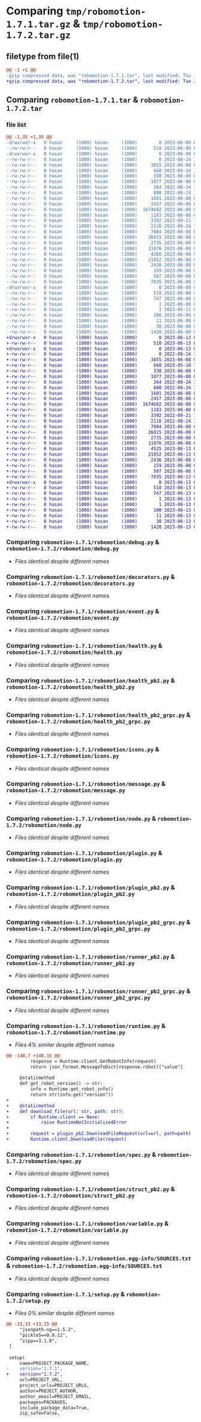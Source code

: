 # Comparing `tmp/robomotion-1.7.1.tar.gz` & `tmp/robomotion-1.7.2.tar.gz`

## filetype from file(1)

```diff
@@ -1 +1 @@
-gzip compressed data, was "robomotion-1.7.1.tar", last modified: Thu Jun  8 09:47:23 2023, max compression
+gzip compressed data, was "robomotion-1.7.2.tar", last modified: Tue Jun 13 09:48:11 2023, max compression
```

## Comparing `robomotion-1.7.1.tar` & `robomotion-1.7.2.tar`

### file list

```diff
@@ -1,35 +1,35 @@
-drwxrwxr-x   0 hasan     (1000) hasan     (1000)        0 2023-06-08 09:47:23.291285 robomotion-1.7.1/
--rw-rw-r--   0 hasan     (1000) hasan     (1000)      510 2023-06-08 09:47:23.287285 robomotion-1.7.1/PKG-INFO
-drwxrwxr-x   0 hasan     (1000) hasan     (1000)        0 2023-06-08 09:47:23.287285 robomotion-1.7.1/robomotion/
--rw-rw-r--   0 hasan     (1000) hasan     (1000)        0 2022-08-24 12:32:15.000000 robomotion-1.7.1/robomotion/__init__.py
--rw-rw-r--   0 hasan     (1000) hasan     (1000)     3855 2023-06-08 09:30:16.000000 robomotion-1.7.1/robomotion/debug.py
--rw-rw-r--   0 hasan     (1000) hasan     (1000)      660 2023-05-10 13:07:28.000000 robomotion-1.7.1/robomotion/decorators.py
--rw-rw-r--   0 hasan     (1000) hasan     (1000)      338 2023-06-08 09:30:16.000000 robomotion-1.7.1/robomotion/error.py
--rw-rw-r--   0 hasan     (1000) hasan     (1000)     1877 2023-06-08 09:30:16.000000 robomotion-1.7.1/robomotion/event.py
--rw-rw-r--   0 hasan     (1000) hasan     (1000)      264 2022-08-24 12:32:15.000000 robomotion-1.7.1/robomotion/factory.py
--rw-rw-r--   0 hasan     (1000) hasan     (1000)      800 2022-08-24 12:32:15.000000 robomotion-1.7.1/robomotion/health.py
--rw-rw-r--   0 hasan     (1000) hasan     (1000)     1601 2023-06-08 09:30:16.000000 robomotion-1.7.1/robomotion/health_pb2.py
--rw-rw-r--   0 hasan     (1000) hasan     (1000)     2457 2023-06-08 09:30:16.000000 robomotion-1.7.1/robomotion/health_pb2_grpc.py
--rw-rw-r--   0 hasan     (1000) hasan     (1000)  1674682 2023-06-08 09:30:16.000000 robomotion-1.7.1/robomotion/icons.py
--rw-rw-r--   0 hasan     (1000) hasan     (1000)     1183 2023-06-08 09:30:16.000000 robomotion-1.7.1/robomotion/message.py
--rw-rw-r--   0 hasan     (1000) hasan     (1000)     3392 2022-09-21 11:29:46.000000 robomotion-1.7.1/robomotion/node.py
--rw-rw-r--   0 hasan     (1000) hasan     (1000)     2116 2022-08-24 12:32:15.000000 robomotion-1.7.1/robomotion/plugin.py
--rw-rw-r--   0 hasan     (1000) hasan     (1000)     7084 2023-06-08 09:30:16.000000 robomotion-1.7.1/robomotion/plugin_pb2.py
--rw-rw-r--   0 hasan     (1000) hasan     (1000)    26015 2023-06-08 09:30:16.000000 robomotion-1.7.1/robomotion/plugin_pb2_grpc.py
--rw-rw-r--   0 hasan     (1000) hasan     (1000)     2735 2023-06-08 09:30:16.000000 robomotion-1.7.1/robomotion/runner_pb2.py
--rw-rw-r--   0 hasan     (1000) hasan     (1000)    11076 2023-06-08 09:30:16.000000 robomotion-1.7.1/robomotion/runner_pb2_grpc.py
--rw-rw-r--   0 hasan     (1000) hasan     (1000)     4268 2023-06-08 09:30:16.000000 robomotion-1.7.1/robomotion/runtime.py
--rw-rw-r--   0 hasan     (1000) hasan     (1000)    21852 2023-06-08 09:30:51.000000 robomotion-1.7.1/robomotion/spec.py
--rw-rw-r--   0 hasan     (1000) hasan     (1000)     2436 2023-06-08 09:30:16.000000 robomotion-1.7.1/robomotion/struct_pb2.py
--rw-rw-r--   0 hasan     (1000) hasan     (1000)      159 2023-06-08 09:30:16.000000 robomotion-1.7.1/robomotion/struct_pb2_grpc.py
--rw-rw-r--   0 hasan     (1000) hasan     (1000)      507 2023-06-08 09:30:16.000000 robomotion-1.7.1/robomotion/utils.py
--rw-rw-r--   0 hasan     (1000) hasan     (1000)     7035 2023-06-08 09:40:11.000000 robomotion-1.7.1/robomotion/variable.py
-drwxrwxr-x   0 hasan     (1000) hasan     (1000)        0 2023-06-08 09:47:23.287285 robomotion-1.7.1/robomotion.egg-info/
--rw-rw-r--   0 hasan     (1000) hasan     (1000)      510 2023-06-08 09:47:23.000000 robomotion-1.7.1/robomotion.egg-info/PKG-INFO
--rw-rw-r--   0 hasan     (1000) hasan     (1000)      747 2023-06-08 09:47:23.000000 robomotion-1.7.1/robomotion.egg-info/SOURCES.txt
--rw-rw-r--   0 hasan     (1000) hasan     (1000)        1 2023-06-08 09:47:23.000000 robomotion-1.7.1/robomotion.egg-info/dependency_links.txt
--rw-rw-r--   0 hasan     (1000) hasan     (1000)        1 2023-05-11 08:16:43.000000 robomotion-1.7.1/robomotion.egg-info/not-zip-safe
--rw-rw-r--   0 hasan     (1000) hasan     (1000)      100 2023-06-08 09:47:23.000000 robomotion-1.7.1/robomotion.egg-info/requires.txt
--rw-rw-r--   0 hasan     (1000) hasan     (1000)       11 2023-06-08 09:47:23.000000 robomotion-1.7.1/robomotion.egg-info/top_level.txt
--rw-rw-r--   0 hasan     (1000) hasan     (1000)       38 2023-06-08 09:47:23.291285 robomotion-1.7.1/setup.cfg
--rw-rw-r--   0 hasan     (1000) hasan     (1000)     1420 2023-06-08 09:44:55.000000 robomotion-1.7.1/setup.py
+drwxrwxr-x   0 hasan     (1000) hasan     (1000)        0 2023-06-13 09:48:11.652544 robomotion-1.7.2/
+-rw-rw-r--   0 hasan     (1000) hasan     (1000)      510 2023-06-13 09:48:11.652544 robomotion-1.7.2/PKG-INFO
+drwxrwxr-x   0 hasan     (1000) hasan     (1000)        0 2023-06-13 09:48:11.652544 robomotion-1.7.2/robomotion/
+-rw-rw-r--   0 hasan     (1000) hasan     (1000)        0 2022-08-24 12:32:15.000000 robomotion-1.7.2/robomotion/__init__.py
+-rw-rw-r--   0 hasan     (1000) hasan     (1000)     3855 2023-06-08 09:30:16.000000 robomotion-1.7.2/robomotion/debug.py
+-rw-rw-r--   0 hasan     (1000) hasan     (1000)      660 2023-05-10 13:07:28.000000 robomotion-1.7.2/robomotion/decorators.py
+-rw-rw-r--   0 hasan     (1000) hasan     (1000)      338 2023-06-08 09:30:16.000000 robomotion-1.7.2/robomotion/error.py
+-rw-rw-r--   0 hasan     (1000) hasan     (1000)     1877 2023-06-08 09:30:16.000000 robomotion-1.7.2/robomotion/event.py
+-rw-rw-r--   0 hasan     (1000) hasan     (1000)      264 2022-08-24 12:32:15.000000 robomotion-1.7.2/robomotion/factory.py
+-rw-rw-r--   0 hasan     (1000) hasan     (1000)      800 2022-08-24 12:32:15.000000 robomotion-1.7.2/robomotion/health.py
+-rw-rw-r--   0 hasan     (1000) hasan     (1000)     1601 2023-06-08 09:30:16.000000 robomotion-1.7.2/robomotion/health_pb2.py
+-rw-rw-r--   0 hasan     (1000) hasan     (1000)     2457 2023-06-08 09:30:16.000000 robomotion-1.7.2/robomotion/health_pb2_grpc.py
+-rw-rw-r--   0 hasan     (1000) hasan     (1000)  1674682 2023-06-08 09:30:16.000000 robomotion-1.7.2/robomotion/icons.py
+-rw-rw-r--   0 hasan     (1000) hasan     (1000)     1183 2023-06-08 09:30:16.000000 robomotion-1.7.2/robomotion/message.py
+-rw-rw-r--   0 hasan     (1000) hasan     (1000)     3392 2022-09-21 11:29:46.000000 robomotion-1.7.2/robomotion/node.py
+-rw-rw-r--   0 hasan     (1000) hasan     (1000)     2116 2022-08-24 12:32:15.000000 robomotion-1.7.2/robomotion/plugin.py
+-rw-rw-r--   0 hasan     (1000) hasan     (1000)     7084 2023-06-08 09:30:16.000000 robomotion-1.7.2/robomotion/plugin_pb2.py
+-rw-rw-r--   0 hasan     (1000) hasan     (1000)    26015 2023-06-08 09:30:16.000000 robomotion-1.7.2/robomotion/plugin_pb2_grpc.py
+-rw-rw-r--   0 hasan     (1000) hasan     (1000)     2735 2023-06-08 09:30:16.000000 robomotion-1.7.2/robomotion/runner_pb2.py
+-rw-rw-r--   0 hasan     (1000) hasan     (1000)    11076 2023-06-08 09:30:16.000000 robomotion-1.7.2/robomotion/runner_pb2_grpc.py
+-rw-rw-r--   0 hasan     (1000) hasan     (1000)     4525 2023-06-13 09:47:09.000000 robomotion-1.7.2/robomotion/runtime.py
+-rw-rw-r--   0 hasan     (1000) hasan     (1000)    21852 2023-06-13 09:47:09.000000 robomotion-1.7.2/robomotion/spec.py
+-rw-rw-r--   0 hasan     (1000) hasan     (1000)     2436 2023-06-08 09:30:16.000000 robomotion-1.7.2/robomotion/struct_pb2.py
+-rw-rw-r--   0 hasan     (1000) hasan     (1000)      159 2023-06-08 09:30:16.000000 robomotion-1.7.2/robomotion/struct_pb2_grpc.py
+-rw-rw-r--   0 hasan     (1000) hasan     (1000)      507 2023-06-08 09:30:16.000000 robomotion-1.7.2/robomotion/utils.py
+-rw-rw-r--   0 hasan     (1000) hasan     (1000)     7035 2023-06-13 09:47:09.000000 robomotion-1.7.2/robomotion/variable.py
+drwxrwxr-x   0 hasan     (1000) hasan     (1000)        0 2023-06-13 09:48:11.652544 robomotion-1.7.2/robomotion.egg-info/
+-rw-rw-r--   0 hasan     (1000) hasan     (1000)      510 2023-06-13 09:48:11.000000 robomotion-1.7.2/robomotion.egg-info/PKG-INFO
+-rw-rw-r--   0 hasan     (1000) hasan     (1000)      747 2023-06-13 09:48:11.000000 robomotion-1.7.2/robomotion.egg-info/SOURCES.txt
+-rw-rw-r--   0 hasan     (1000) hasan     (1000)        1 2023-06-13 09:48:11.000000 robomotion-1.7.2/robomotion.egg-info/dependency_links.txt
+-rw-rw-r--   0 hasan     (1000) hasan     (1000)        1 2023-06-13 09:48:11.000000 robomotion-1.7.2/robomotion.egg-info/not-zip-safe
+-rw-rw-r--   0 hasan     (1000) hasan     (1000)      100 2023-06-13 09:48:11.000000 robomotion-1.7.2/robomotion.egg-info/requires.txt
+-rw-rw-r--   0 hasan     (1000) hasan     (1000)       11 2023-06-13 09:48:11.000000 robomotion-1.7.2/robomotion.egg-info/top_level.txt
+-rw-rw-r--   0 hasan     (1000) hasan     (1000)       38 2023-06-13 09:48:11.652544 robomotion-1.7.2/setup.cfg
+-rw-rw-r--   0 hasan     (1000) hasan     (1000)     1420 2023-06-13 09:47:09.000000 robomotion-1.7.2/setup.py
```

### Comparing `robomotion-1.7.1/robomotion/debug.py` & `robomotion-1.7.2/robomotion/debug.py`

 * *Files identical despite different names*

### Comparing `robomotion-1.7.1/robomotion/decorators.py` & `robomotion-1.7.2/robomotion/decorators.py`

 * *Files identical despite different names*

### Comparing `robomotion-1.7.1/robomotion/event.py` & `robomotion-1.7.2/robomotion/event.py`

 * *Files identical despite different names*

### Comparing `robomotion-1.7.1/robomotion/health.py` & `robomotion-1.7.2/robomotion/health.py`

 * *Files identical despite different names*

### Comparing `robomotion-1.7.1/robomotion/health_pb2.py` & `robomotion-1.7.2/robomotion/health_pb2.py`

 * *Files identical despite different names*

### Comparing `robomotion-1.7.1/robomotion/health_pb2_grpc.py` & `robomotion-1.7.2/robomotion/health_pb2_grpc.py`

 * *Files identical despite different names*

### Comparing `robomotion-1.7.1/robomotion/icons.py` & `robomotion-1.7.2/robomotion/icons.py`

 * *Files identical despite different names*

### Comparing `robomotion-1.7.1/robomotion/message.py` & `robomotion-1.7.2/robomotion/message.py`

 * *Files identical despite different names*

### Comparing `robomotion-1.7.1/robomotion/node.py` & `robomotion-1.7.2/robomotion/node.py`

 * *Files identical despite different names*

### Comparing `robomotion-1.7.1/robomotion/plugin.py` & `robomotion-1.7.2/robomotion/plugin.py`

 * *Files identical despite different names*

### Comparing `robomotion-1.7.1/robomotion/plugin_pb2.py` & `robomotion-1.7.2/robomotion/plugin_pb2.py`

 * *Files identical despite different names*

### Comparing `robomotion-1.7.1/robomotion/plugin_pb2_grpc.py` & `robomotion-1.7.2/robomotion/plugin_pb2_grpc.py`

 * *Files identical despite different names*

### Comparing `robomotion-1.7.1/robomotion/runner_pb2.py` & `robomotion-1.7.2/robomotion/runner_pb2.py`

 * *Files identical despite different names*

### Comparing `robomotion-1.7.1/robomotion/runner_pb2_grpc.py` & `robomotion-1.7.2/robomotion/runner_pb2_grpc.py`

 * *Files identical despite different names*

### Comparing `robomotion-1.7.1/robomotion/runtime.py` & `robomotion-1.7.2/robomotion/runtime.py`

 * *Files 4% similar despite different names*

```diff
@@ -148,7 +148,15 @@
         response = Runtime.client.GetRobotInfo(request)
         return json_format.MessageToDict(response.robot)["value"]
 
     @staticmethod
     def get_robot_version() -> str:
         info = Runtime.get_robot_info()
         return str(info.get("version"))
+
+    @staticmethod
+    def download_file(url: str, path: str):
+        if Runtime.client == None:
+            raise RuntimeNotInitializedError
+
+        request = plugin_pb2.DownloadFileRequest(url=url, path=path)
+        Runtime.client.DownloadFile(request)
```

### Comparing `robomotion-1.7.1/robomotion/spec.py` & `robomotion-1.7.2/robomotion/spec.py`

 * *Files identical despite different names*

### Comparing `robomotion-1.7.1/robomotion/struct_pb2.py` & `robomotion-1.7.2/robomotion/struct_pb2.py`

 * *Files identical despite different names*

### Comparing `robomotion-1.7.1/robomotion/variable.py` & `robomotion-1.7.2/robomotion/variable.py`

 * *Files identical despite different names*

### Comparing `robomotion-1.7.1/robomotion.egg-info/SOURCES.txt` & `robomotion-1.7.2/robomotion.egg-info/SOURCES.txt`

 * *Files identical despite different names*

### Comparing `robomotion-1.7.1/setup.py` & `robomotion-1.7.2/setup.py`

 * *Files 0% similar despite different names*

```diff
@@ -33,15 +33,15 @@
     "jsonpath-ng==1.5.3",
     "pickle5==0.0.11",
     "zipp==3.1.0",
 ]
 
 setup(
     name=PROJECT_PACKAGE_NAME,
-    version="1.7.1",
+    version="1.7.2",
     url=PROJECT_URL,
     project_urls=PROJECT_URLS,
     author=PROJECT_AUTHOR,
     author_email=PROJECT_EMAIL,
     packages=PACKAGES,
     include_package_data=True,
     zip_safe=False,
```

